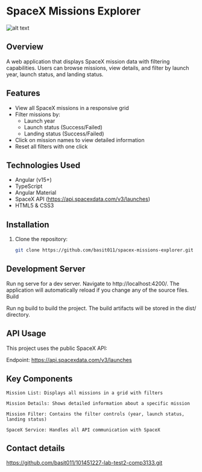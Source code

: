 # SpaceX Missions Explorer

![alt text](<Screenshot 2025-04-02 at 8.43.25 PM.png>)

## Overview

A web application that displays SpaceX mission data with filtering capabilities. Users can browse missions, view details, and filter by launch year, launch status, and landing status.

## Features

- View all SpaceX missions in a responsive grid
- Filter missions by:
  - Launch year
  - Launch status (Success/Failed)
  - Landing status (Success/Failed)
- Click on mission names to view detailed information
- Reset all filters with one click

## Technologies Used

- Angular (v15+)
- TypeScript
- Angular Material
- SpaceX API (https://api.spacexdata.com/v3/launches)
- HTML5 & CSS3

## Installation

1. Clone the repository:
   ```bash
   git clone https://github.com/basit011/spacex-missions-explorer.git
   ```

## Development Server

Run ng serve for a dev server. Navigate to http://localhost:4200/. The application will automatically reload if you change any of the source files.
Build

Run ng build to build the project. The build artifacts will be stored in the dist/ directory.

## API Usage

This project uses the public SpaceX API:

Endpoint: https://api.spacexdata.com/v3/launches

## Key Components

    Mission List: Displays all missions in a grid with filters

    Mission Details: Shows detailed information about a specific mission

    Mission Filter: Contains the filter controls (year, launch status, landing status)

    SpaceX Service: Handles all API communication with SpaceX

## Contact details

https://github.com/basit011/101451227-lab-test2-comp3133.git
